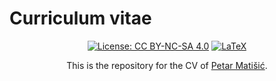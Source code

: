 # Curriculum vitae
  
<div align="center">
  
  [![License: CC BY-NC-SA 4.0](https://licensebuttons.net/l/by-nc-sa/4.0/80x15.png)](https://creativecommons.org/licenses/by-nc-sa/4.0/)
  [![LaTeX](https://img.shields.io/badge/latex-%23008080.svg?style=for-the-badge&logo=latex&logoColor=white)](https://www.overleaf.com/read/dbdggnggptsr)
  
  This is the repository for the CV of [Petar Matišić](https://www.linkedin.com/in/petarmatisic/).
  
</div>
